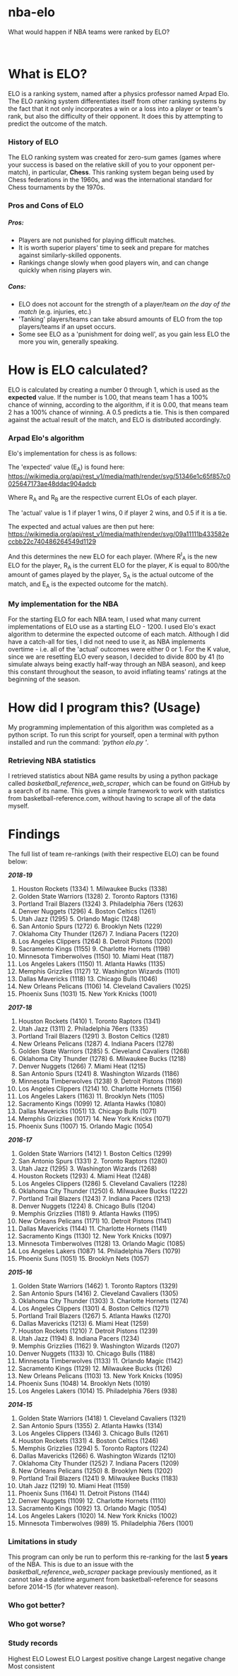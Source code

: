 # nba-elo
What would happen if NBA teams were ranked by ELO?

<br/>

# What is ELO?

ELO is a ranking system, named after a physics professor named Arpad Elo. The ELO ranking system differentiates itself from other ranking systems by the fact that it not only incorporates a win or a loss into a player or team's rank, but also the difficulty of their opponent. It does this by attempting to predict the outcome of the match.

### History of ELO

The ELO ranking system was created for zero-sum games (games where your success is based on the relative skill of you to your opponent per-match), in particular, **Chess**. This ranking system began being used by Chess federations in the 1960s, and was the international standard for Chess tournaments by the 1970s. 

### Pros and Cons of ELO

##### Pros:
 - Players are not punished for playing difficult matches.
 - It is worth superior players' time to seek and prepare for matches against similarly-skilled opponents.
 - Rankings change slowly when good players win, and can change quickly when rising players win.

##### Cons:
 - ELO does not account for the strength of a player/team *on the day of the match* (e.g. injuries, etc.)
 - 'Tanking' players/teams can take absurd amounts of ELO from the top players/teams if an upset occurs.
 - Some see ELO as a 'punishment for doing well', as you gain less ELO the more you win, generally speaking.

# How is ELO calculated?

ELO is calculated by creating a number 0 through 1, which is used as the **expected** value. If the number is 1.00, that means team 1 has a 100% chance of winning, according to the algorithm, if it is 0.00, that means team 2 has a 100% chance of winning. A 0.5 predicts a tie. This is then compared against the actual result of the match, and ELO is distributed accordingly.

### Arpad Elo's algorithm

Elo's implementation for chess is as follows:

The 'expected' value (E<sub>A</sub>) is found here:
https://wikimedia.org/api/rest_v1/media/math/render/svg/51346e1c65f857c0025647173ae48ddac904adcb

Where R<sub>A</sub> and R<sub>B</sub> are the respective current ELOs of each player.

The 'actual' value is 1 if player 1 wins, 0 if player 2 wins, and 0.5 if it is a tie.

The expected and actual values are then put here:
https://wikimedia.org/api/rest_v1/media/math/render/svg/09a11111b433582eccbb22c740486264549d1129

And this determines the new ELO for each player.
(Where R<sup>I</sup><sub>A</sub> is the new ELO for the player, R<sub>A</sub> is the current ELO for the player, *K* is equal to 800/the amount of games played by the player, S<sub>A</sub> is the actual outcome of the match, and E<sub>A</sub> is the expected outcome for the match).

### My implementation for the NBA

For the starting ELO for each NBA team, I used what many current implementations of ELO use as a starting ELO - 1200. 
I used Elo's exact algorithm to determine the expected outcome of each match.
Although I did have a catch-all for ties, I did not need to use it, as NBA implements overtime - i.e. all of the 'actual' outcomes were either 0 or 1. 
For the K value, since we are resetting ELO every season, I decided to divide 800 by 41 (to simulate always being exactly half-way through an NBA season), and keep this constant throughout the season, to avoid inflating teams' ratings at the beginning of the season.

# How did I program this? (Usage)

My programming implementation of this algorithm was completed as a python script. To run this script for yourself, open a terminal with python installed and run the command: *'python elo.py <year>'*.

### Retrieving NBA statistics

I retrieved statistics about NBA game results by using a python package called *basketball_reference_web_scraper*, which can be found on GitHub by a search of its name. This gives a simple framework to work with statistics from basketball-reference.com, without having to scrape all of the data myself.
  
# Findings

The full list of team re-rankings (with their respective ELO) can be found below:

***2018-19***

1. Houston Rockets (1334)           1. Milwaukee Bucks (1338)
2. Golden State Warriors (1328)     2. Toronto Raptors (1316)
3. Portland Trail Blazers (1324)    3. Philadelphia 76ers (1263)
4. Denver Nuggets (1296)            4. Boston Celtics (1261)
5. Utah Jazz (1295)                 5. Orlando Magic (1248)
6. San Antonio Spurs (1272)         6. Brooklyn Nets (1229)
7. Oklahoma City Thunder (1267)     7. Indiana Pacers (1220)
8. Los Angeles Clippers (1264)      8. Detroit Pistons (1200)
9. Sacramento Kings (1155)          9. Charlotte Hornets (1198)
10. Minnesota Timberwolves (1150)   10. Miami Heat (1187)
11. Los Angeles Lakers (1150)       11. Atlanta Hawks (1135)
12. Memphis Grizzlies (1127)        12. Washington Wizards (1101)
13. Dallas Mavericks (1118)         13. Chicago Bulls (1046)
14. New Orleans Pelicans (1106)     14. Cleveland Cavaliers (1025)
15. Phoenix Suns (1031)             15. New York Knicks (1001)

***2017-18***

1. Houston Rockets (1410)           1. Toronto Raptors (1341)
2. Utah Jazz (1311)                 2. Philadelphia 76ers (1335)
3. Portland Trail Blazers (1291)    3. Boston Celtics (1281)
4. New Orleans Pelicans (1287)      4. Indiana Pacers (1278)
5. Golden State Warriors (1285)     5. Cleveland Cavaliers (1268)
6. Oklahoma City Thunder (1278)     6. Milwaukee Bucks (1218)
7. Denver Nuggets (1266)            7. Miami Heat (1215)
8. San Antonio Spurs (1241)         8. Washington Wizards (1186)
9. Minnesota Timberwolves (1238)    9. Detroit Pistons (1169)
10. Los Angeles Clippers (1214)     10. Charlotte Hornets (1156)
11. Los Angeles Lakers (1163)       11. Brooklyn Nets (1105)
12. Sacramento Kings (1099)         12. Atlanta Hawks (1080)
13. Dallas Mavericks (1051)         13. Chicago Bulls (1071)
14. Memphis Grizzlies (1017)        14. New York Knicks (1071)
15. Phoenix Suns (1007)             15. Orlando Magic (1054)

***2016-17***

1. Golden State Warriors (1412)     1. Boston Celtics (1299)
2. San Antonio Spurs (1331)         2. Toronto Raptors (1280)
3. Utah Jazz (1295)                 3. Washington Wizards (1268)
4. Houston Rockets (1293)           4. Miami Heat (1248)
5. Los Angeles Clippers (1286)      5. Cleveland Cavaliers (1228)
6. Oklahoma City Thunder (1250)     6. Milwaukee Bucks (1222)
7. Portland Trail Blazers (1243)    7. Indiana Pacers (1213)
8. Denver Nuggets (1224)            8. Chicago Bulls (1204)
9. Memphis Grizzlies (1181)         9. Atlanta Hawks (1195)
10. New Orleans Pelicans (1171)     10. Detroit Pistons (1141)
11. Dallas Mavericks (1144)         11. Charlotte Hornets (1141)
12. Sacramento Kings (1130)         12. New York Knicks (1097)
13. Minnesota Timberwolves (1128)   13. Orlando Magic (1085)
14. Los Angeles Lakers (1087)       14. Philadelphia 76ers (1079)
15. Phoenix Suns (1051)             15. Brooklyn Nets (1057)

***2015-16***

1. Golden State Warriors (1462)     1. Toronto Raptors (1329)
2. San Antonio Spurs (1416)         2. Cleveland Cavaliers (1305)
3. Oklahoma City Thunder (1303)     3. Charlotte Hornets (1274)
4. Los Angeles Clippers (1301)      4. Boston Celtics (1271)
5. Portland Trail Blazers (1267)    5. Atlanta Hawks (1270)
6. Dallas Mavericks (1213)          6. Miami Heat (1259)
7. Houston Rockets (1210)           7. Detroit Pistons (1239)
8. Utah Jazz (1194)                 8. Indiana Pacers (1234)
9. Memphis Grizzlies (1162)         9. Washington Wizards (1207)
10. Denver Nuggets (1133)           10. Chicago Bulls (1188)
11. Minnesota Timberwolves (1133)   11. Orlando Magic (1142)
12. Sacramento Kings (1129)         12. Milwaukee Bucks (1126)
13. New Orleans Pelicans (1103)     13. New York Knicks (1095)
14. Phoenix Suns (1048)             14. Brooklyn Nets (1019)
15. Los Angeles Lakers (1014)       15. Philadelphia 76ers (938)

***2014-15***

1. Golden State Warriors (1418)     1. Cleveland Cavaliers (1321)
2. San Antonio Spurs (1355)         2. Atlanta Hawks (1314)
3. Los Angeles Clippers (1346)      3. Chicago Bulls (1261)
4. Houston Rockets (1331)           4. Boston Celtics (1246)
5. Memphis Grizzlies (1294)         5. Toronto Raptors (1224)
6. Dallas Mavericks (1266)          6. Washington Wizards (1210)
7. Oklahoma City Thunder (1252)     7. Indiana Pacers (1209)
8. New Orleans Pelicans (1250)      8. Brooklyn Nets (1202)
9. Portland Trail Blazers (1241)    9. Milwaukee Bucks (1183)
10. Utah Jazz (1219)                10. Miami Heat (1159)
11. Phoenix Suns (1164)             11. Detroit Pistons (1144)
12. Denver Nuggets (1109)           12. Charlotte Hornets (1110)
13. Sacramento Kings (1092)         13. Orlando Magic (1054)
14. Los Angeles Lakers (1020)       14. New York Knicks (1002)
15. Minnesota Timberwolves (989)    15. Philadelphia 76ers (1001)


### Limitations in study

This program can only be run to perform this re-ranking for the last **5 years** of the NBA. This is due to an issue with the *basketball_reference_web_scraper* package previously mentioned, as it cannot take a datetime argument from basketball-reference for seasons before 2014-15 (for whatever reason).

### Who got better?



### Who got worse?
### Study records
Highest ELO
Lowest ELO
Largest positive change
Largest negative change
Most consistent
